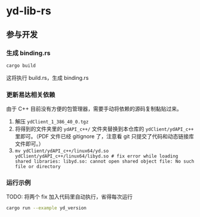 # yd-lib-rs

## 参与开发

### 生成 binding.rs

```sh
cargo build
```

这将执行 build.rs，生成 binding.rs

### 更新易达相关依赖

由于 C++ 目前没有方便的包管理器，需要手动将依赖的源码复制黏贴过来。

1. 解压 `ydClient_1_386_40_0.tgz`
1. 将得到的文件夹里的 `ydAPI_c++/` 文件夹替换到本仓库的 `ydClient/ydAPI_c++` 里即可。（PDF 文件已经 gitignore 了，注意看 git 只提交了代码和动态链接库文件即可。）
1. `mv ydClient/ydAPI_c++/linux64/yd.so ydClient/ydAPI_c++/linux64/libyd.so # fix error while loading shared libraries: libyd.so: cannot open shared object file: No such file or directory`

### 运行示例

TODO: 将两个 fix 加入代码里自动执行，省得每次运行

```sh
cargo run --example yd_version
```
